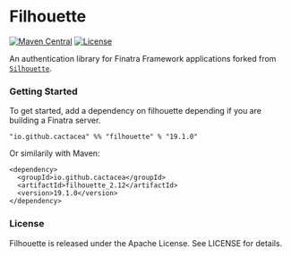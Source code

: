 # Filhouette
[![Maven Central](https://maven-badges.herokuapp.com/maven-central/io.github.cactacea/filhouette_2.12/badge.svg)](https://maven-badges.herokuapp.com/maven-central/io.github.cactacea/filhouette_2.12)
[![License](https://img.shields.io/badge/License-Apache%202.0-blue.svg)](https://opensource.org/licenses/Apache-2.0)

An authentication library for Finatra Framework applications forked from [`Silhouette`](https://github.com/mohiva/play-silhouette).

### Getting Started

To get started, add a dependency on filhouette depending if you are building a Finatra server.

```
"io.github.cactacea" %% "filhouette" % "19.1.0"
```
Or similarily with Maven:
```
<dependency>
  <groupId>io.github.cactacea</groupId>
  <artifactId>filhouette_2.12</artifactId>
  <version>19.1.0</version>
</dependency>
```


### License

Filhouette is released under the Apache License. See LICENSE for details.
